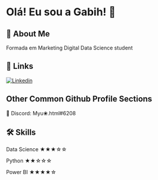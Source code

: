 
# Olá! Eu sou a Gabih! 🌸


## 📌 About Me
Formada em Marketing Digital Data Science student


## 🔗 Links
[![Linkedin](https://img.shields.io/badge/linkedin-0A66C2?style=for-the-badge&logo=linkedin&logoColor=white)](https://www.linkedin.com/in/gabrielle-dias-rosa/)

## Other Common Github Profile Sections

👾 Discord: Myu❀.html#6208



## 🛠 Skills

Data Science ★★★☆☆

Python ★★☆☆☆

Power BI ★★★★☆
